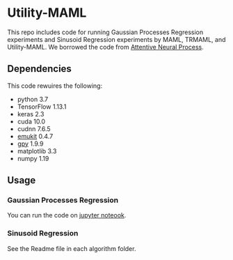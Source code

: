 # Utility-MAML
This repo includes code for running Gaussian Processes Regression experiments and Sinusoid Regression experiments by MAML, TRMAML, and Utility-MAML. We borrowed the code from [Attentive Neural Process](https://github.com/deepmind/neural-processes).

## Dependencies
This code rewuires the following: 

- python 3.7
- TensorFlow 1.13.1
- keras 2.3
- cuda 10.0
- cudnn 7.6.5
- [emukit](https://github.com/EmuKit/emukit) 0.4.7
- [gpy](https://gpy.readthedocs.io/en/deploy/) 1.9.9
- matplotlib 3.3
- numpy 1.19

## Usage
### Gaussian Processes Regression
You can run the code on [jupyter noteook](https://jupyter.org/install.html).

### Sinusoid Regression
See the Readme file in each algorithm folder.
